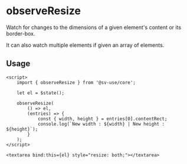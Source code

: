 # observeResize

Watch for changes to the dimensions of a given element's content or its border-box.

It can also watch multiple elements if given an array of elements.

## Usage

```svelte
<script>
	import { observeResize } from '@sv-use/core';

	let el = $state();

	observeResize(
		() => el,
		(entries) => {
			const { width, height } = entries[0].contentRect;
            console.log(`New width : ${width} | New height : ${height}`);
		}
	);
</script>

<textarea bind:this={el} style="resize: both;"></textarea>
```
